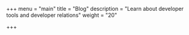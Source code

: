 +++
menu = "main"
title = "Blog"
description = "Learn about developer tools and developer relations"
weight = "20"

+++
